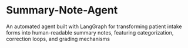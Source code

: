 # Summary-Note-Agent
An automated agent built with LangGraph for transforming patient intake forms into human-readable summary notes, featuring categorization, correction loops, and grading mechanisms
